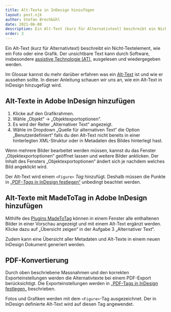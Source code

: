 ```yaml
---
title: Alt-Texte in InDesign hinzufügen
layout: post.njk
author: Stefan Brechbühl
date: 2021-06-08
description: Ein Alt-Text (kurz für Alternativtext) beschreibt ein Nicht-Textelement, wie ein Foto oder eine Grafik. In dieser Anleitung schauen wir uns an, wie ein Alt-Text in Word hinzugefügt wird.
order: 3
---
```


Ein Alt-Text (kurz für Alternativtext) beschreibt ein Nicht-Textelement, wie ein Foto oder eine Grafik. Der unsichtbare Text kann durch Software, insbesondere [assistive Technologie (AT)](/de/glossary/#assistive-technologie), ausgelesen und wiedergegeben werden.

Im Glossar kannst du mehr darüber erfahren was ein [Alt-Text](/de/glossary/#alt-text) ist und wie er aussehen sollte. In dieser Anleitung schauen wir uns an, wie ein Alt-Text in InDesign hinzugefügt wird.

## Alt-Texte in Adobe InDesign hinzufügen

1. Klicke auf den Grafikrahmen.
2. Wähle „Objekt“ → „Objektexportoptionen“.
3. Es wird der Reiter „Alternativer Text“ angezeigt.
4. Wähle im Dropdown „Quelle für alternativen Text“ die Option „Benutzerdefiniert“ falls du den Alt-Text nicht bereits in einer hinterlegten XML-Struktur oder in Metadaten des Bildes hinterlegt hast.

<p class="note">
  Wenn mehrere Bilder bearbeitet werden müssen, kannst du das Fenster „Objektexportoptionen“
  geöffnet lassen und weitere Bilder anklicken. Der Inhalt des Fensters „Objektexportoptionen“
  ändert sich je nachdem welches Bild angeklickt wird.
</p>

Der Alt-Text wird einem `<Figure>` _Tag_ hinzufügt. Deshalb müssen die Punkte in [„PDF-_Tags_ in InDesign festlegen“](/de/basics/indesign/defining-pdf-tags-in-indesign/) unbedingt beachtet werden.

## Alt-Texte mit MadeToTag in Adobe InDesign hinzufügen

Mithilfe des [Plugins MadeToTag](https://www.axaio.com/doku.php/de:products:madetotag) können in einem Fenster alle enthaltenen Bilder in einer Vorschau angezeigt und mit einem Alt-Text ergänzt werden. Klicke dazu auf „Übersicht zeigen“ in der Aufgabe 3 „Alternativer Text“.

Zudem kann eine Übersicht aller Metadaten und Alt-Texte in einem neuen InDesign Dokument generiert werden.

## PDF-Konvertierung

Durch oben beschriebene Massnahmen und den korrekten Exporteinstellungen werden die Alternativtexte bei einem PDF-Export berücksichtigt. Die Exporteinstellungen werden in [„PDF-Tags in InDesign festlegen„](/de/basics/indesign/defining-pdf-tags-in-indesign/) beschrieben.

<p class="note">
  Fotos und Grafiken werden mit dem <code>&lt;Figure&gt;</code>-Tag ausgezeichnet. Der in InDesign
  definierte Alt-Text wird auf diesen Tag angewendet.
</p>
